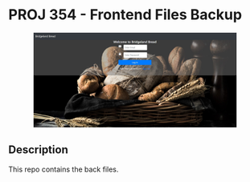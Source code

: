 # PROJ 354 - Frontend Files Backup
<p align="center">
<img src="./BridgelandBreadLoginScreen.jpg" width="80%">
</p>

## Description
This repo contains the back files.
